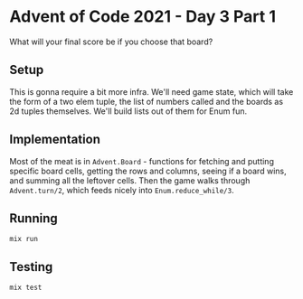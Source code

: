 # Advent of Code 2021 - Day 3 Part 1

What will your final score be if you choose that board?

## Setup

This is gonna require a bit more infra. We'll need game state, which will take
the form of a two elem tuple, the list of numbers called and the boards as 2d
tuples themselves. We'll build lists out of them for Enum fun.

## Implementation

Most of the meat is in `Advent.Board` - functions for fetching and putting
specific board cells, getting the rows and columns, seeing if a board wins, and
summing all the leftover cells. Then the game walks through `Advent.turn/2`,
which feeds nicely into `Enum.reduce_while/3`.

## Running

`mix run`

## Testing

`mix test`